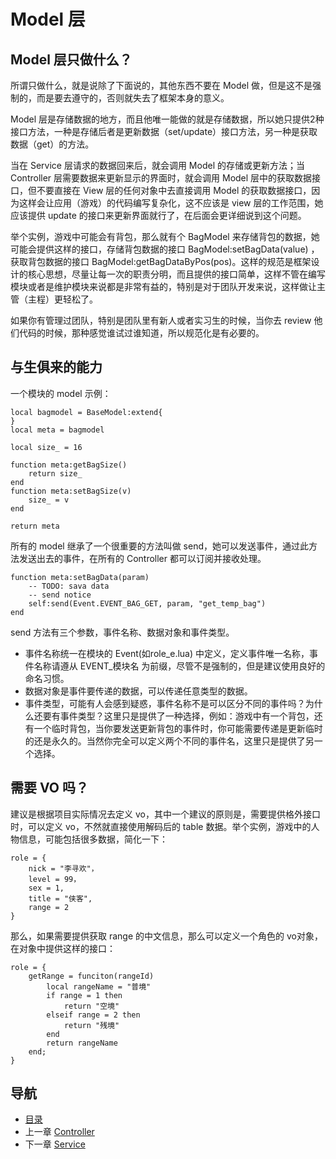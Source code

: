 # Model 层

## Model 层只做什么？

所谓只做什么，就是说除了下面说的，其他东西不要在 Model 做，但是这不是强制的，而是要去遵守的，否则就失去了框架本身的意义。

Model 层是存储数据的地方，而且他唯一能做的就是存储数据，所以她只提供2种接口方法，一种是存储后者是更新数据（set/update）接口方法，另一种是获取数据（get）的方法。

当在 Service 层请求的数据回来后，就会调用 Model 的存储或更新方法；当 Controller 层需要数据来更新显示的界面时，就会调用 Model 层中的获取数据接口，但不要直接在 View 层的任何对象中去直接调用 Model 的获取数据接口，因为这样会让应用（游戏）的代码编写复杂化，这不应该是 view 层的工作范围，她应该提供 update 的接口来更新界面就行了，在后面会更详细说到这个问题。

举个实例，游戏中可能会有背包，那么就有个 BagModel 来存储背包的数据，她可能会提供这样的接口，存储背包数据的接口 BagModel:setBagData(value) ，获取背包数据的接口 BagModel:getBagDataByPos(pos)。这样的规范是框架设计的核心思想，尽量让每一次的职责分明，而且提供的接口简单，这样不管在编写模块或者是维护模块来说都是非常有益的，特别是对于团队开发来说，这样做让主管（主程）更轻松了。

如果你有管理过团队，特别是团队里有新人或者实习生的时候，当你去 review 他们代码的时候，那种感觉谁试过谁知道，所以规范化是有必要的。

## 与生俱来的能力

一个模块的 model 示例：

	local bagmodel = BaseModel:extend{
	}
	local meta = bagmodel

	local size_ = 16

	function meta:getBagSize()
		return size_
	end
	function meta:setBagSize(v)
		size_ = v
	end

	return meta

所有的 model 继承了一个很重要的方法叫做 send，她可以发送事件，通过此方法发送出去的事件，在所有的 Controller 都可以订阅并接收处理。

	function meta:setBagData(param)
		-- TODO: sava data
		-- send notice
		self:send(Event.EVENT_BAG_GET, param, "get_temp_bag")
	end

send 方法有三个参数，事件名称、数据对象和事件类型。

- 事件名称统一在模块的 Event(如role_e.lua) 中定义，定义事件唯一名称，事件名称请遵从 EVENT_模块名 为前缀，尽管不是强制的，但是建议使用良好的命名习惯。
- 数据对象是事件要传递的数据，可以传递任意类型的数据。
- 事件类型，可能有人会感到疑惑，事件名称不是可以区分不同的事件吗？为什么还要有事件类型？这里只是提供了一种选择，例如：游戏中有一个背包，还有一个临时背包，当你要发送更新背包的事件时，你可能需要传递是更新临时的还是永久的。当然你完全可以定义两个不同的事件名，这里只是提供了另一个选择。

## 需要 VO 吗？

建议是根据项目实际情况去定义 vo，其中一个建议的原则是，需要提供格外接口时，可以定义 vo，不然就直接使用解码后的 table 数据。举个实例，游戏中的人物信息，可能包括很多数据，简化一下：

	role = {
		nick = "李寻欢"，
		level = 99，
		sex = 1,
		title = "侠客",
		range = 2
	}

那么，如果需要提供获取 range 的中文信息，那么可以定义一个角色的 vo对象，在对象中提供这样的接口：

	role = {
		getRange = funciton(rangeId)
			local rangeName = "普境"
			if range = 1 then
				return "空境"
			elseif range = 2 then
				return "残境"
			end
			return rangeName
		end;
	}


## 导航
- [目录](00.md)
- 上一章 [Controller](03.md)
- 下一章 [Service](05.md)
